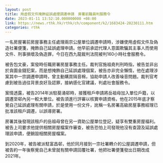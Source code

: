 ```yaml
---
layout: post
title: 用虛假文件掩飾延誤處理調遷申請　房署前職員判服務令
date: 2023-01-11 13:52:10.000000000 +08:00
link: https://news.rthk.hk/rthk/ch/component/k2/1683424-20230111.htm
categories: rthk
---
```


一名房屋署前房屋事務主任處理兩宗公屋單位調遷申請時，涉嫌使用虛假文件及偽造社署便箋，掩飾自己延誤處理申請。他早前承認代理人意圖欺騙其主事人而使用文件、刑事損壞及偽造罪，今日在西九龍裁判法院被判160小時社會服務令。

被告包文豪，案發時任職房署房屋事務主任。裁判官施祖堯判刑時指，被告並非出於貪圖金錢犯案，而是想掩飾自己延誤處理個案，被告亦非完全懶惰，他在處理涉案其中一宗調遷申請時，曾主動購買隔音棉，協助申請人改善噪音問題。裁判官考慮到被告過往背景良好及認罪，接納感化官建議，判處社會服務令。

案情透露，被告2014年派駐葵涌邨時，接獲租戶申請將岳祖母加入單位戶籍，以調遷至邨內另一較大單位。被告須進行評審以核實申請資格，他在2015年底才察覺自己延誤處理有關申請，於是使用一份文件，訛稱一名房署高級房屋事務經理已批准該租戶調遷，以誤導房署。

房署其後發現該租戶的岳祖母曾在另一資助公屋單位登記，疑享有雙重房屋福利。被告上司要求他提供相關房屋檔案作審查，被告恐怕上司發現他沒有查證及延誤處理該申請，便銷毀相關房屋檔案。

到2020年，被告被派駐富昌邨，他於同月接到一宗社署轉介的公屋調遷申請，但被告約一年後察覺自己未曾就有關申請回覆社署，他把社署便箋發出日期改成2021年。
